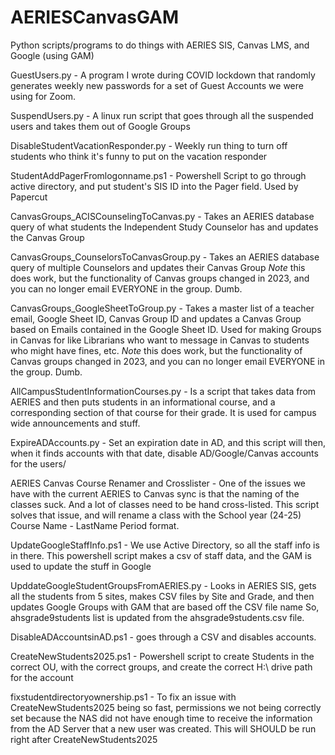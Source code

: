# AERIESCanvasGAM

Python scripts/programs to do things with AERIES SIS, Canvas LMS, and Google (using GAM)

GuestUsers.py - A program I wrote during COVID lockdown that randomly generates weekly new passwords for a set of Guest Accounts we were using for Zoom.

SuspendUsers.py - A linux run script that goes through all the suspended users and takes them out of Google Groups

DisableStudentVacationResponder.py - Weekly run thing to turn off students who think it's funny to put on the vacation responder

StudentAddPagerFromlogonname.ps1 - Powershell Script to go through active directory, and put student's SIS ID into the Pager field. Used by Papercut

CanvasGroups_ACISCounselingToCanvas.py - Takes an AERIES database query of what students the Independent Study Counselor has and updates the Canvas Group

CanvasGroups_CounselorsToCanvasGroup.py - Takes an AERIES database query of multiple Counselors and updates their Canvas Group
*Note* this does work, but the functionality of Canvas groups changed in 2023, and you can no longer email EVERYONE in the group. Dumb. 

CanvasGroups_GoogleSheetToGroup.py - Takes a master list of a teacher email, Google Sheet ID, Canvas Group ID and updates a Canvas Group based on Emails contained in the Google Sheet ID. Used for making Groups in Canvas for like Librarians who want to message in Canvas to students who might have fines, etc.
*Note* this does work, but the functionality of Canvas groups changed in 2023, and you can no longer email EVERYONE in the group. Dumb. 

AllCampusStudentInformationCourses.py - Is a script that takes data from AERIES and then puts students in an informational course, and a corresponding section of that course for their grade. It is used for campus wide announcements and stuff.

ExpireADAccounts.py - Set an expiration date in AD, and this script will then, when it finds accounts with that date, disable AD/Google/Canvas accounts for the users/

AERIES Canvas Course Renamer and Crosslister - One of the issues we have with the current AERIES to Canvas sync is that the naming of the classes suck. And a lot of classes need to be hand cross-listed. This script solves that issue, and will rename a class with the School year (24-25) Course Name - LastName Period format.

UpdateGoogleStaffInfo.ps1 - We use Active Directory, so all the staff info is in there. This powershell script makes a csv of staff data, and the GAM is used to update the stuff in Google

UpddateGoogleStudentGroupsFromAERIES.py - Looks in AERIES SIS, gets all the students from 5 sites, makes CSV files by Site and Grade, and then updates Google Groups with GAM that are based off the CSV file name
So, ahsgrade9students list is updated from the ahsgrade9students.csv file.

DisableADAccountsinAD.ps1 - goes through a CSV and disables accounts.

CreateNewStudents2025.ps1 - Powershell script to create Students in the correct OU, with the correct groups, and create the correct H:\ drive path for the account

fixstudentdirectoryownership.ps1 - To fix an issue with CreateNewStudents2025 being so fast, permissions we not being correctly set because the NAS did not have enough time to receive the information from the
AD Server that a new user was created. This will SHOULD be run right after CreateNewStudents2025